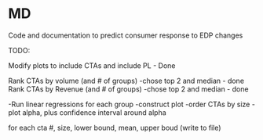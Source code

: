 # MD
Code and documentation to predict consumer response to EDP changes

TODO:

Modify plots to include CTAs and include PL - Done

Rank CTAs by volume (and # of groups) 
-chose top 2 and median - done
Rank CTAs by Revenue (and # of groups)
-chose top 2 and median - done

-Run linear regressions for each group
-construct plot
-order CTAs by size
-plot alpha, plus confidence interval around alpha


for each cta
#, size, lower bound, mean, upper boud
(write to file)

